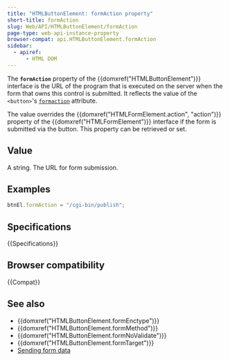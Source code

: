 ```yaml
---
title: "HTMLButtonElement: formAction property"
short-title: formAction
slug: Web/API/HTMLButtonElement/formAction
page-type: web-api-instance-property
browser-compat: api.HTMLButtonElement.formAction
sidebar:
  - apiref:
      - HTML DOM
---
```


The **`formAction`** property of the {{domxref("HTMLButtonElement")}} interface is the URL of the program that is executed on the server when the form that owns this control is submitted. It reflects the value of the `<button>`'s [`formaction`](/en-US/docs/Web/HTML/Reference/Elements/button#formaction) attribute.

The value overrides the {{domxref("HTMLFormElement.action", "action")}} property of the {{domxref("HTMLFormElement")}} interface if the form is submitted via the button. This property can be retrieved or set.

## Value

A string. The URL for form submission.

## Examples

```js
btnEl.formAction = "/cgi-bin/publish";
```

## Specifications

{{Specifications}}

## Browser compatibility

{{Compat}}

## See also

- {{domxref("HTMLButtonElement.formEnctype")}}
- {{domxref("HTMLButtonElement.formMethod")}}
- {{domxref("HTMLButtonElement.formNoValidate")}}
- {{domxref("HTMLButtonElement.formTarget")}}
- [Sending form data](/en-US/docs/Learn_web_development/Extensions/Forms/Sending_and_retrieving_form_data)
